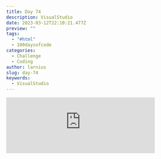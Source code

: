 ```yaml
---
title: Day 74
description: VisualStudio
date: 2023-03-12T22:10:21.477Z
preview: ""
tags:
  - "#html"
  - 100daysofcode
categories:
  - Challenge
  - Coding
author: larnius
slug: day-74
keywords:
  - VisualStudio
---
```

<iframe src="https://mastodontech.de/@larnius/110012598194438354/embed" class="mastodon-embed" style="max-width: 100%; border: 0" width="400" allowfullscreen="allowfullscreen"></iframe><script src="https://mastodontech.de/embed.js" async="async"></script>